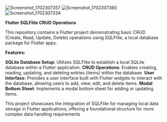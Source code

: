 ![Screenshot_1702307357](https://github.com/IjaasMohamed/SQflite-CRUD/assets/96341377/42abfd77-3180-44db-85ac-ab7ab81ac4d1)
![Screenshot_1702307360](https://github.com/IjaasMohamed/SQflite-CRUD/assets/96341377/24347421-f0dc-49cb-8dde-1a44c6bf6d21)
![Screenshot_1702307334](https://github.com/IjaasMohamed/SQflite-CRUD/assets/96341377/031076b2-3708-479c-bc25-5a4519ae378b)

**Flutter SQLFlite CRUD Operations**

This repository contains a Flutter project demonstrating basic CRUD (Create, Read, Update, Delete) operations using SQLFlite, a local database package for Flutter apps.

**Features:**

**SQLite Database Setup**: Utilizes SQLFlite to establish a local SQLite database within a Flutter application.
**CRUD Operations**: Enables creating, reading, updating, and deleting entries (items) within the database.
**User Interface**: Provides a user interface built with Flutter widgets to interact with the database, allowing users to add, view, edit, and delete items.
**Modal Bottom Sheet**: Implements a modal bottom sheet for adding or updating items.

This project showcases the integration of SQLFlite for managing local data storage in Flutter applications, offering a foundational structure for more complex data handling requirements
